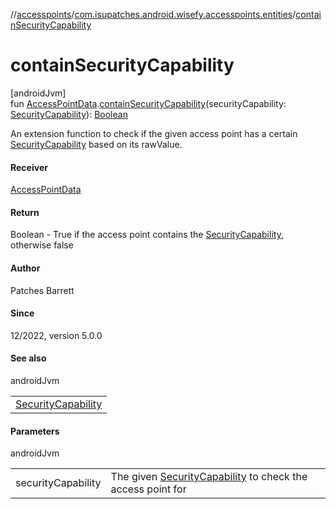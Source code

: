 //[accesspoints](../../index.md)/[com.isupatches.android.wisefy.accesspoints.entities](index.md)/[containSecurityCapability](contain-security-capability.md)

# containSecurityCapability

[androidJvm]\
fun [AccessPointData](-access-point-data/index.md).[containSecurityCapability](contain-security-capability.md)(securityCapability: [SecurityCapability](-security-capability/index.md)): [Boolean](https://kotlinlang.org/api/latest/jvm/stdlib/kotlin/-boolean/index.html)

An extension function to check if the given access point has a certain [SecurityCapability](-security-capability/index.md) based on its rawValue.

#### Receiver

[AccessPointData](-access-point-data/index.md)

#### Return

Boolean - True if the access point contains the [SecurityCapability](-security-capability/index.md), otherwise false

#### Author

Patches Barrett

#### Since

12/2022, version 5.0.0

#### See also

androidJvm

| |
|---|
| [SecurityCapability](-security-capability/index.md) |

#### Parameters

androidJvm

| | |
|---|---|
| securityCapability | The given [SecurityCapability](-security-capability/index.md) to check the access point for |
